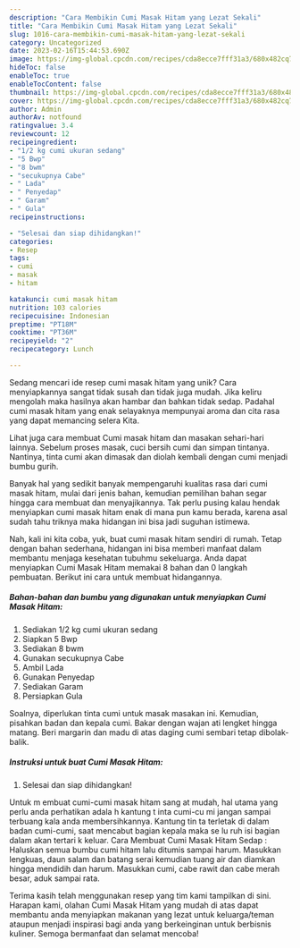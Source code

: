 ```yaml
---
description: "Cara Membikin Cumi Masak Hitam yang Lezat Sekali"
title: "Cara Membikin Cumi Masak Hitam yang Lezat Sekali"
slug: 1016-cara-membikin-cumi-masak-hitam-yang-lezat-sekali
category: Uncategorized
date: 2023-02-16T15:44:53.690Z
image: https://img-global.cpcdn.com/recipes/cda8ecce7fff31a3/680x482cq70/cumi-masak-hitam-foto-resep-utama.jpg
hideToc: false
enableToc: true
enableTocContent: false
thumbnail: https://img-global.cpcdn.com/recipes/cda8ecce7fff31a3/680x482cq70/cumi-masak-hitam-foto-resep-utama.jpg
cover: https://img-global.cpcdn.com/recipes/cda8ecce7fff31a3/680x482cq70/cumi-masak-hitam-foto-resep-utama.jpg
author: Admin
authorAv: notfound
ratingvalue: 3.4
reviewcount: 12
recipeingredient:
- "1/2 kg cumi ukuran sedang"
- "5 Bwp"
- "8 bwm"
- "secukupnya Cabe"
- " Lada"
- " Penyedap"
- " Garam"
- " Gula"
recipeinstructions:

- "Selesai dan siap dihidangkan!"
categories:
- Resep
tags:
- cumi
- masak
- hitam

katakunci: cumi masak hitam 
nutrition: 103 calories
recipecuisine: Indonesian
preptime: "PT18M"
cooktime: "PT36M"
recipeyield: "2"
recipecategory: Lunch

---
```





Sedang mencari ide resep cumi masak hitam yang unik? Cara menyiapkannya sangat tidak susah dan tidak juga mudah. Jika keliru mengolah maka hasilnya akan hambar dan bahkan tidak sedap. Padahal cumi masak hitam yang enak selayaknya mempunyai aroma dan cita rasa yang dapat memancing selera Kita.





Lihat juga cara membuat Cumi masak hitam dan masakan sehari-hari lainnya. Sebelum proses masak, cuci bersih cumi dan simpan tintanya. Nantinya, tinta cumi akan dimasak dan diolah kembali dengan cumi menjadi bumbu gurih.

Banyak hal yang sedikit banyak mempengaruhi kualitas rasa dari cumi masak hitam, mulai dari jenis bahan, kemudian pemilihan bahan segar hingga cara membuat dan menyajikannya. Tak perlu pusing kalau hendak menyiapkan cumi masak hitam enak di mana pun kamu berada, karena asal sudah tahu triknya maka hidangan ini bisa jadi suguhan istimewa.






Nah, kali ini kita coba, yuk, buat cumi masak hitam sendiri di rumah. Tetap dengan bahan sederhana, hidangan ini bisa memberi manfaat dalam membantu menjaga kesehatan tubuhmu sekeluarga. Anda dapat menyiapkan Cumi Masak Hitam memakai 8 bahan dan 0 langkah pembuatan. Berikut ini cara untuk membuat hidangannya.

<!--inarticleads1-->

##### Bahan-bahan dan bumbu yang digunakan untuk menyiapkan Cumi Masak Hitam:

1. Sediakan 1/2 kg cumi ukuran sedang
1. Siapkan 5 Bwp
1. Sediakan 8 bwm
1. Gunakan secukupnya Cabe
1. Ambil  Lada
1. Gunakan  Penyedap
1. Sediakan  Garam
1. Persiapkan  Gula


Soalnya, diperlukan tinta cumi untuk masak masakan ini. Kemudian, pisahkan badan dan kepala cumi. Bakar dengan wajan ati lengket hingga matang. Beri margarin dan madu di atas daging cumi sembari tetap dibolak-balik. 

<!--inarticleads2-->

##### Instruksi untuk buat Cumi Masak Hitam:


1. Selesai dan siap dihidangkan!

Untuk m embuat cumi-cumi masak hitam sang at mudah, hal utama yang perlu anda perhatikan adala h kantung t inta cumi-cu mi jangan sampai terbuang kala anda membersihkannya. Kantung tin ta terletak di dalam badan cumi-cumi, saat mencabut bagian kepala maka se lu ruh isi bagian dalam akan tertari k keluar. Cara Membuat Cumi Masak Hitam Sedap : Haluskan semua bumbu cumi hitam lalu ditumis sampai harum. Masukkan lengkuas, daun salam dan batang serai kemudian tuang air dan diamkan hingga mendidih dan harum. Masukkan cumi, cabe rawit dan cabe merah besar, aduk sampai rata. 

Terima kasih telah menggunakan resep yang tim kami tampilkan di sini. Harapan kami, olahan Cumi Masak Hitam yang mudah di atas dapat membantu anda menyiapkan makanan yang lezat untuk keluarga/teman ataupun menjadi inspirasi bagi anda yang berkeinginan untuk berbisnis kuliner. Semoga bermanfaat dan selamat mencoba!
